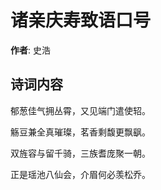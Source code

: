 # 诸亲庆寿致语口号

**作者**: 史浩

## 诗词内容

郁葱佳气拥丛霄，又见端门遣使轺。

觞豆兼全真璀璨，茗香剩馥更飘飖。

双旌容与留千骑，三族耆庞聚一朝。

正是瑶池八仙会，介眉何必羡松乔。

